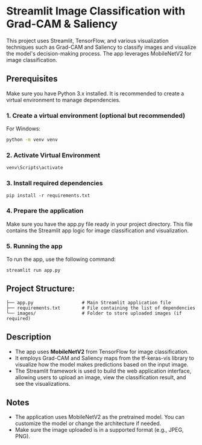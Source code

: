 # Streamlit Image Classification with Grad-CAM & Saliency

This project uses Streamlit, TensorFlow, and various visualization techniques such as Grad-CAM and Saliency to classify images and visualize the model's decision-making process. The app leverages MobileNetV2 for image classification.

## Prerequisites

Make sure you have Python 3.x installed. It is recommended to create a virtual environment to manage dependencies.

### 1. Create a virtual environment (optional but recommended)
For Windows:
```bash
python -m venv venv
```
### 2. Activate Virtual Environment
```bash
venv\Scripts\activate
```

### 3. Install required dependencies
```
pip install -r requirements.txt
```

### 4. Prepare the application
Make sure you have the app.py file ready in your project directory. This file contains the Streamlit app logic for image classification and visualization.

### 5. Running the app
To run the app, use the following command:
```
streamlit run app.py
```

## Project Structure:
```plaintext
├── app.py                  # Main Streamlit application file
├── requirements.txt        # File containing the list of dependencies
└── images/                 # Folder to store uploaded images (if required)
```

## Description
- The app uses **MobileNetV2** from TensorFlow for image classification.
- It employs Grad-CAM and Saliency maps from the tf-keras-vis library to visualize how the model makes predictions based on the input image.
- The Streamlit framework is used to build the web application interface, allowing users to upload an image, view the classification result, and see the visualizations.

## Notes
- The application uses MobileNetV2 as the pretrained model. You can customize the model or change the architecture if needed.
- Make sure the image uploaded is in a supported format (e.g., JPEG, PNG).
